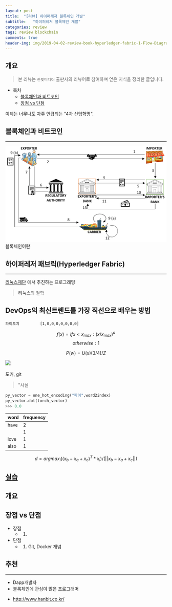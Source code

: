 ```yaml
---
layout: post
title:  "[리뷰] 하이퍼레저 블록체인 개발"
subtitle:   "하이퍼레저 블록체인 개발"
categories: review
tags: review blockchain
comments: true
header-img: img/2019-04-02-review-book-hyperledger-fabric-1-Flow-Diagram.png
---
```


## 개요
> 본 리뷰는 `한빛미디어` 출판사의 리뷰어로 참여하며 얻은 지식을 정리한 글입니다.

- 목차
	- [블록체인과 비트코인](#블록체인과-비트코인) 
	- [장점 vs 단점](#장점-vs-단점)


이제는 너무나도 자주 언급되는 "4차 산업혁명".

## 블록체인과 비트코인
---

![테스트이미지](./img/2019-04-02-review-book-hyperledger-fabric-1-Flow-Diagram.png)
블록체인이란 


## 하이퍼레저 패브릭(Hyperledger Fabric)

---
[리눅스재단](https://www.linuxfoundation.org/) 에서 추진하는
프로그래밍 

> **리눅스**의 철학

## DevOps의 최신트렌드를 가장 직선으로 배우는 방법

```
파이토치		 [1,0,0,0,0,0,0,0]
```

$$f(x)= if x < x_{max} : (x/x_{max})^a$$
$$otherwise : 1$$

$$P(w)=U(x)(3/4)/Z$$

<img src="https://github.com/zzsza/zzsza.github.io/blob/master/assets/img/nlp-8.png?raw=true">

도커, git
> "사실

```python
py_vector = one_hot_encoding("파이",word2index)
py_vector.dot(torch_vector)
>>> 0.0
```

| word | frequency |
|------|---|
| have | 2 |
|  | 1 |
| love | 1 |
| also | 1 |


$$d = argmax_i((x_b-x_a+x_c)^T*x_i)/(||x_b-x_a+x_c||)$$ 

## [실습](https://github.com/DSKSD/Pytorch_Fast_Campus_2018/blob/master/week6/2_Embedding_basic.ipynb)

## 개요

## 장점 vs 단점
* 장점
  - 1.  
* 단점
  - 1. Git, Docker 개념   
 
## 추천

---

- Dapp개발자
- 블록체인에 관심이 많은 프로그래머

* http://www.hanbit.co.kr/
